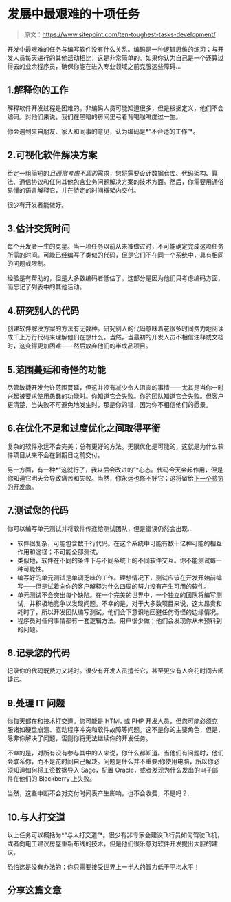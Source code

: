 # 发展中最艰难的十项任务

> 原文：<https://www.sitepoint.com/ten-toughest-tasks-development/>

开发中最艰难的任务与编写软件没有什么关系。编码是一种逻辑思维的练习；与开发人员每天进行的其他活动相比，这是非常简单的。如果你认为自己是一个还算过得去的业余程序员，确保你能在进入专业领域之前克服这些障碍…

## 1.解释你的工作

解释软件开发过程是困难的。非编码人员可能知道很多，但是根据定义，他们不会编码。对他们来说，我们在黑暗的房间里弓着背喝咖啡度过一生。

你会遇到来自朋友、家人和同事的意见，认为编码是*“不合适的工作”*。

## 2.可视化软件解决方案

给定一组简短的*且通常考虑不周的*需求，您将需要设计数据仓库、代码架构、算法、通信协议和任何其他包含业务问题解决方案的技术方面。然后，你需要用通俗易懂的语言解释它，并在特定的时间框架内交付。

很少有开发者能做好。

## 3.估计交货时间

每个开发者一生的克星。当一项任务以前从未被做过时，不可能确定完成这项任务所需的时间。可能已经编写了类似的代码，但是它们不在同一个系统中，具有相同的问题或限制。

经验是有帮助的，但是大多数编码者低估了。这部分是因为他们只考虑编码方面，而忘记了列表中的其他活动。

## 4.研究别人的代码

创建软件解决方案的方法有无数种。研究别人的代码意味着花很多时间费力地阅读成千上万行代码来理解他们在想什么。当然，当最初的开发人员不相信注释或文档时，这变得更加困难——然后放弃他们的半成品项目。

## 5.范围蔓延和奇怪的功能

尽管敏捷开发允许范围蔓延，但这并没有减少令人沮丧的事情——尤其是当你一时兴起被要求使用愚蠢的功能时。你知道它会失败。你的团队知道它会失败。但客户更清楚，当失败不可避免地发生时，那是你的错，因为你不相信他们的愿景。

## 6.在优化不足和过度优化之间取得平衡

复杂的软件永远不会完美；总有更好的方法。无限优化是可能的，这就是为什么软件项目从来不会在到期日之前交付。

另一方面，有一种*“这就行了，我以后会改进的”*心态。代码今天会起作用，但是你知道它明天会导致痛苦和失败。当然，你永远也修不好它；这将留给[下一个贫穷的开发商](#otherscode)。

## 7.测试您的代码

你可以编写单元测试并将软件传递给测试团队，但是错误仍然会出现…

*   软件很复杂，可能包含数千行代码。在这个系统中可能有数十亿种可能的相互作用和途径；不可能全部测试。
*   类似地，软件在不同的条件下与不同系统上的不同软件交互。你不能测试每一种可能性。
*   编写好的单元测试是单调乏味的工作。理想情况下，测试应该在开发开始前编写——但是试着向你的客户解释为什么四周的努力没有产生可用的软件。
*   单元测试不会突出每个缺陷。在一个完美的世界中，一个独立的团队将编写测试，并积极地竞争以发现问题。不幸的是，对于大多数项目来说，这太昂贵和耗时了，所以开发团队编写测试。他们会下意识地回避任何奇怪的边缘情况。
*   程序员对任何事情都有一套逻辑方法。用户很少做；他们会发现你从未预料到的问题。

## 8.记录您的代码

记录你的代码既费力又耗时。很少有开发人员擅长它，甚至更少有人会花时间去阅读它。

## 9.处理 IT 问题

你每天都在和技术打交道。您可能是 HTML 或 PHP 开发人员，但您可能必须克服诸如硬盘崩溃、驱动程序冲突和软件故障等问题。这不是你的主要角色，但是，除非你解决了问题，否则你将无法继续你的开发任务。

不幸的是，对所有没有参与其中的人来说，你什么都知道。当他们有问题时，他们会联系你，而不是花时间自己解决。问题是什么并不重要:你使用电脑，所以你必须知道如何将工资数据导入 Sage，配置 Oracle，或者发现为什么发出的电子邮件在他们的 Blackberry 上失败。

当然，这些中断不会对交付时间表产生影响，也不会收费，不是吗？…

## 10.与人打交道

以上任务可以概括为*“与人打交道”*。很少有非专家会建议飞行员如何驾驶飞机，或者向电工建议房屋重新布线的技术，但是他们很乐意对软件开发提出大胆的建议。

恐怕这是没有办法的；你只需要接受世界上一半人的智力低于平均水平！

## 分享这篇文章